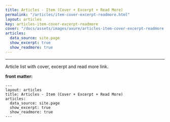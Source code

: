 ```yaml
---
title: Articles - Item (Cover + Excerpt + Read More)
permalink: "/articles/item-cover-excerpt-readmore.html"
layout: articles
key: articles-item-cover-excerpt-readmore
cover: "/docs/assets/images/axure/articles-item-cover-excerpt-readmore.jpg"
articles:
  data_source: site.page
  show_excerpt: true
  show_readmore: true
---
```


<div class="article__content" markdown="1">

---

Article list with cover, excerpt and read more link.

<!--more-->

**front matter:**

    ---
    layout: articles
    title: Articles - Item (Cover + Excerpt + Read More)
    articles:
      data_source: site.page
      show_excerpt: true
      show_readmore: true
    ---

</div>